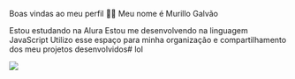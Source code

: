 Boas vindas ao meu perfil 💙💙
Meu nome é Murillo Galvão

Estou estudando na Alura
Estou me desenvolvendo na linguagem JavaScript
Utilizo esse espaço para minha organização e compartilhamento dos meu projetos desenvolvidos# lol

![](https://media1.tenor.com/m/dczXz3Fia9wAAAAC/dark-souls-nope.gif)
